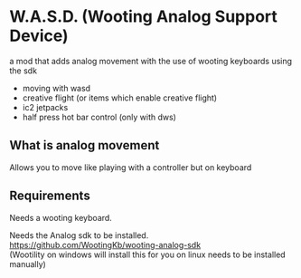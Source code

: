 # W.A.S.D. (Wooting Analog Support Device)
 a mod that adds analog movement with the use of wooting keyboards using the sdk
- moving with wasd
- creative flight (or items which enable creative flight)
- ic2 jetpacks
- half press hot bar control (only with dws)
 
## What is analog movement
Allows you to move like playing with a controller but on keyboard

## Requirements
Needs a wooting keyboard.

Needs the Analog sdk to be installed. https://github.com/WootingKb/wooting-analog-sdk <br>
(Wootility on windows will install this for you on linux needs to be installed manually)

